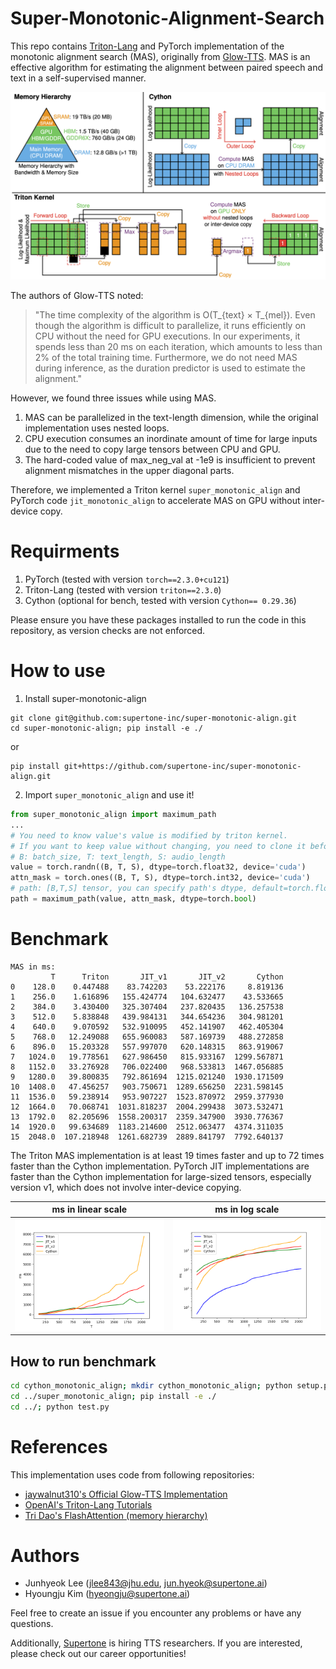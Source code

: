 # Super-Monotonic-Alignment-Search

This repo contains [Triton-Lang](https://github.com/triton-lang/triton) and PyTorch implementation of the monotonic alignment search (MAS), originally from [Glow-TTS](https://arxiv.org/abs/2005.11129).
MAS is an effective algorithm for estimating the alignment between paired speech and text in a self-supervised manner.

![Image0](./assets/memory_read_write.png)


The authors of Glow-TTS noted:
> "The time complexity of the algorithm is O(T_{text} × T_{mel}). Even though the algorithm is difficult to parallelize, it runs efficiently on CPU without the need for GPU executions. In our experiments, it spends less than 20 ms on each iteration, which amounts to less than 2% of the total training time. Furthermore, we do not need MAS during inference, as the duration predictor is used to estimate the alignment."

However, we found three issues while using MAS.
1. MAS can be parallelized in the text-length dimension, while the original implementation uses nested loops.
2. CPU execution consumes an inordinate amount of time for large inputs due to the need to copy large tensors between CPU and GPU.
3. The hard-coded value of max_neg_val at -1e9 is insufficient to prevent alignment mismatches in the upper diagonal parts.

Therefore, we implemented a Triton kernel `super_monotonic_align` and PyTorch code `jit_monotonic_align` to accelerate MAS on GPU without inter-device copy.

# Requirments
1. PyTorch (tested with version `torch==2.3.0+cu121`)
2. Triton-Lang (tested with version `triton==2.3.0`)
3. Cython (optional for bench, tested with version `Cython== 0.29.36`)

Please ensure you have these packages installed to run the code in this repository, as version checks are not enforced.

# How to use
1. Install super-monotonic-align
```
git clone git@github.com:supertone-inc/super-monotonic-align.git
cd super-monotonic-align; pip install -e ./
```
or
```
pip install git+https://github.com/supertone-inc/super-monotonic-align.git
```
2. Import `super_monotonic_align` and use it!
```python
from super_monotonic_align import maximum_path
...
# You need to know value's value is modified by triton kernel.
# If you want to keep value without changing, you need to clone it before maximum_path.
# B: batch_size, T: text_length, S: audio_length
value = torch.randn((B, T, S), dtype=torch.float32, device='cuda')
attn_mask = torch.ones((B, T, S), dtype=torch.int32, device='cuda')
# path: [B,T,S] tensor, you can specify path's dtype, default=torch.float32
path = maximum_path(value, attn_mask, dtype=torch.bool)
```

# Benchmark
```
MAS in ms:
         T      Triton       JIT_v1       JIT_v2       Cython
0    128.0    0.447488    83.742203    53.222176     8.819136
1    256.0    1.616896   155.424774   104.632477    43.533665
2    384.0    3.430400   325.307404   237.820435   136.257538
3    512.0    5.838848   439.984131   344.654236   304.981201
4    640.0    9.070592   532.910095   452.141907   462.405304
5    768.0   12.249088   655.960083   587.169739   488.272858
6    896.0   15.203328   557.997070   620.148315   863.919067
7   1024.0   19.778561   627.986450   815.933167  1299.567871
8   1152.0   33.276928   706.022400   968.533813  1467.056885
9   1280.0   39.800835   792.861694  1215.021240  1930.171509
10  1408.0   47.456257   903.750671  1289.656250  2231.598145
11  1536.0   59.238914   953.907227  1523.870972  2959.377930
12  1664.0   70.068741  1031.818237  2004.299438  3073.532471
13  1792.0   82.205696  1558.200317  2359.347900  3930.776367
14  1920.0   99.634689  1183.214600  2512.063477  4374.311035
15  2048.0  107.218948  1261.682739  2889.841797  7792.640137
```

The Triton MAS implementation is at least 19 times faster and up to 72 times faster than the Cython implementation. PyTorch JIT implementations are faster than the Cython implementation for large-sized tensors, especially version v1, which does not involve inter-device copying.

| ms in linear scale | ms in log scale |
|----------|----------|
| ![Image 1](./assets/MAS.png) | ![Image 2](./assets/MAS_log.png) |

## How to run benchmark
```bash
cd cython_monotonic_align; mkdir cython_monotonic_align; python setup.py build_ext --inplace
cd ../super_monotonic_align; pip install -e ./
cd ../; python test.py
```

# References
This implementation uses code from following repositories:
- [jaywalnut310's Official Glow-TTS Implementation](https://github.com/jaywalnut310/glow-tts)
- [OpenAI's Triton-Lang Tutorials](https://github.com/triton-lang/triton)
- [Tri Dao's FlashAttention (memory hierarchy)](https://github.com/Dao-AILab/flash-attention)


# Authors
- Junhyeok Lee ([jlee843@jhu.edu](mailto:jlee843@jhu.edu), [jun.hyeok@supertone.ai](mailto:jun.hyeok@supertone.ai))
- Hyoungju Kim ([hyeongju@supertone.ai](mailto:hyeongju@supertone.ai))


Feel free to create an issue if you encounter any problems or have any questions.

Additionally, [Supertone](https://supertone.ai) is hiring TTS researchers. 
If you are interested, please check out our career opportunities!
